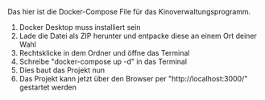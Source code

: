 Das hier ist die Docker-Compose File für das Kinoverwaltungsprogramm.

1. Docker Desktop muss installiert sein
2. Lade die Datei als ZIP herunter und entpacke diese an einem Ort deiner Wahl
3. Rechtsklicke in dem Ordner und öffne das Terminal
4. Schreibe "docker-compose up -d" in das Terminal
5. Dies baut das Projekt nun
6. Das Projekt kann jetzt über den Browser per "http://localhost:3000/" gestartet werden
